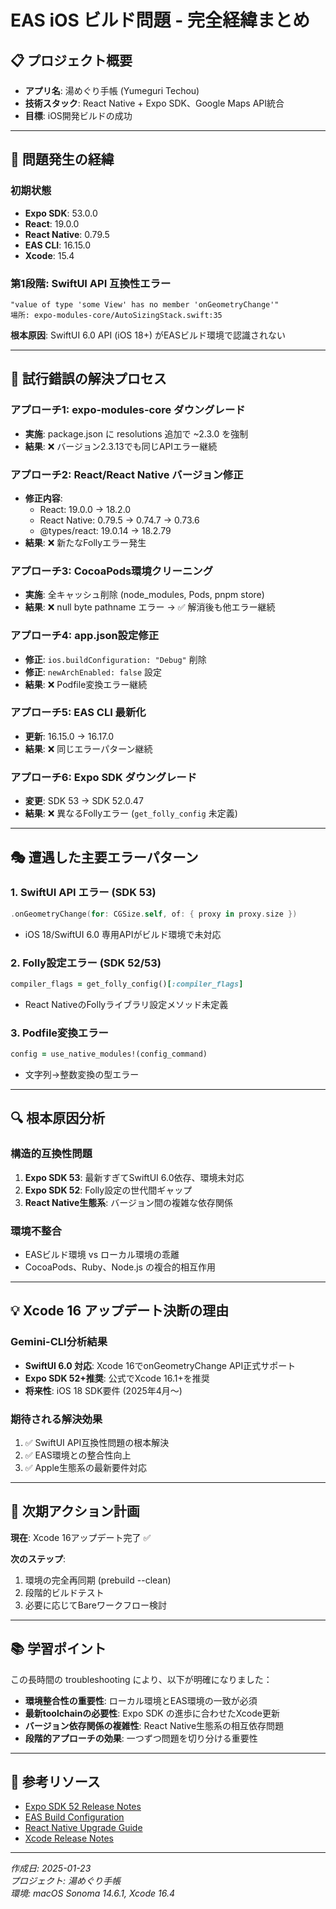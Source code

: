 # EAS iOS ビルド問題 - 完全経緯まとめ

## 📋 プロジェクト概要

- **アプリ名**: 湯めぐり手帳 (Yumeguri Techou)
- **技術スタック**: React Native + Expo SDK、Google Maps API統合
- **目標**: iOS開発ビルドの成功

---

## 🚨 問題発生の経緯

### 初期状態
- **Expo SDK**: 53.0.0
- **React**: 19.0.0 
- **React Native**: 0.79.5
- **EAS CLI**: 16.15.0
- **Xcode**: 15.4

### 第1段階: SwiftUI API 互換性エラー
```
"value of type 'some View' has no member 'onGeometryChange'"
場所: expo-modules-core/AutoSizingStack.swift:35
```
**根本原因**: SwiftUI 6.0 API (iOS 18+) がEASビルド環境で認識されない

---

## 🔧 試行錯誤の解決プロセス

### アプローチ1: expo-modules-core ダウングレード
- **実施**: package.json に resolutions 追加で ~2.3.0 を強制
- **結果**: ❌ バージョン2.3.13でも同じAPIエラー継続

### アプローチ2: React/React Native バージョン修正
- **修正内容**:
  - React: 19.0.0 → 18.2.0
  - React Native: 0.79.5 → 0.74.7 → 0.73.6
  - @types/react: 19.0.14 → 18.2.79
- **結果**: ❌ 新たなFollyエラー発生

### アプローチ3: CocoaPods環境クリーニング
- **実施**: 全キャッシュ削除 (node_modules, Pods, pnpm store)
- **結果**: ❌ null byte pathname エラー → ✅ 解消後も他エラー継続

### アプローチ4: app.json設定修正
- **修正**: `ios.buildConfiguration: "Debug"` 削除
- **修正**: `newArchEnabled: false` 設定
- **結果**: ❌ Podfile変換エラー継続

### アプローチ5: EAS CLI 最新化
- **更新**: 16.15.0 → 16.17.0
- **結果**: ❌ 同じエラーパターン継続

### アプローチ6: Expo SDK ダウングレード
- **変更**: SDK 53 → SDK 52.0.47
- **結果**: ❌ 異なるFollyエラー (`get_folly_config` 未定義)

---

## 🎭 遭遇した主要エラーパターン

### 1. SwiftUI API エラー (SDK 53)
```swift
.onGeometryChange(for: CGSize.self, of: { proxy in proxy.size })
```
- iOS 18/SwiftUI 6.0 専用APIがビルド環境で未対応

### 2. Folly設定エラー (SDK 52/53)
```ruby
compiler_flags = get_folly_config()[:compiler_flags]
```
- React NativeのFollyライブラリ設定メソッド未定義

### 3. Podfile変換エラー
```ruby
config = use_native_modules!(config_command)
```
- 文字列→整数変換の型エラー

---

## 🔍 根本原因分析

### 構造的互換性問題
1. **Expo SDK 53**: 最新すぎてSwiftUI 6.0依存、環境未対応
2. **Expo SDK 52**: Folly設定の世代間ギャップ
3. **React Native生態系**: バージョン間の複雑な依存関係

### 環境不整合
- EASビルド環境 vs ローカル環境の乖離
- CocoaPods、Ruby、Node.js の複合的相互作用

---

## 💡 Xcode 16 アップデート決断の理由

### Gemini-CLI分析結果
- **SwiftUI 6.0 対応**: Xcode 16でonGeometryChange API正式サポート
- **Expo SDK 52+推奨**: 公式でXcode 16.1+を推奨
- **将来性**: iOS 18 SDK要件 (2025年4月〜)

### 期待される解決効果
1. ✅ SwiftUI API互換性問題の根本解決
2. ✅ EAS環境との整合性向上  
3. ✅ Apple生態系の最新要件対応

---

## 🚀 次期アクション計画

**現在**: Xcode 16アップデート完了 ✅

**次のステップ**:
1. 環境の完全再同期 (prebuild --clean)
2. 段階的ビルドテスト
3. 必要に応じてBareワークフロー検討

---

## 📚 学習ポイント

この長時間の troubleshooting により、以下が明確になりました：

- **環境整合性の重要性**: ローカル環境とEAS環境の一致が必須
- **最新toolchainの必要性**: Expo SDK の進歩に合わせたXcode更新
- **バージョン依存関係の複雑性**: React Native生態系の相互依存問題
- **段階的アプローチの効果**: 一つずつ問題を切り分ける重要性

---

## 🔗 参考リソース

- [Expo SDK 52 Release Notes](https://docs.expo.dev/versions/v52.0.0/)
- [EAS Build Configuration](https://docs.expo.dev/build/introduction/)
- [React Native Upgrade Guide](https://react-native-community.github.io/upgrade-helper/)
- [Xcode Release Notes](https://developer.apple.com/documentation/xcode-release-notes)

---

*作成日: 2025-01-23*  
*プロジェクト: 湯めぐり手帳*  
*環境: macOS Sonoma 14.6.1, Xcode 16.4*